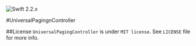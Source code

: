 ![Swift 2.2.x](https://img.shields.io/badge/Swift-2.2.x-orange.svg)

#UniversalPagingnController

##License
`UniversalPagingController` is under `MIT license`. See `LICENSE` file for more info.
